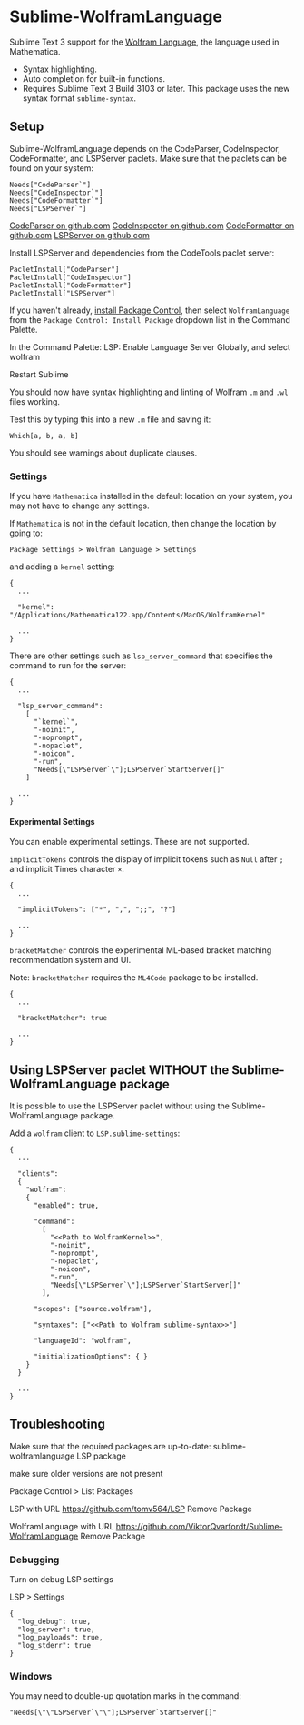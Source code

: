 # Sublime-WolframLanguage

Sublime Text 3 support for the [Wolfram Language](https://en.wikipedia.org/wiki/Wolfram_Language), the language used in Mathematica.

- Syntax highlighting.
- Auto completion for built-in functions.
- Requires Sublime Text 3 Build 3103 or later. This package uses the new syntax format `sublime-syntax`.


## Setup

Sublime-WolframLanguage depends on the CodeParser, CodeInspector, CodeFormatter, and LSPServer paclets. Make sure that the paclets can be found on your system:
```
Needs["CodeParser`"]
Needs["CodeInspector`"]
Needs["CodeFormatter`"]
Needs["LSPServer`"]
```

[CodeParser on github.com](https://github.com/<<TODO_placeholder_for_actual_link>>)
[CodeInspector on github.com](https://github.com/<<TODO_placeholder_for_actual_link>>)
[CodeFormatter on github.com](https://github.com/<<TODO_placeholder_for_actual_link>>)
[LSPServer on github.com](https://github.com/<<TODO_placeholder_for_actual_link>>)

Install LSPServer and dependencies from the CodeTools paclet server:
```
PacletInstall["CodeParser"]
PacletInstall["CodeInspector"]
PacletInstall["CodeFormatter"]
PacletInstall["LSPServer"]
```

If you haven't already, [install Package Control](https://packagecontrol.io/installation), then select `WolframLanguage` from the `Package Control: Install Package` dropdown list in the Command Palette.


In the Command Palette: LSP: Enable Language Server Globally, and select wolfram


Restart Sublime

You should now have syntax highlighting and linting of Wolfram `.m` and `.wl` files working.

Test this by typing this into a new `.m` file and saving it:
```
Which[a, b, a, b]
```

You should see warnings about duplicate clauses.


### Settings

If you have `Mathematica` installed in the default location on your system, you may not have to change any settings.

If `Mathematica` is not in the default location, then change the location by going to:

`Package Settings > Wolfram Language > Settings`

and adding a `kernel` setting:

```
{
  ...

  "kernel": "/Applications/Mathematica122.app/Contents/MacOS/WolframKernel"
  
  ...
}

```

There are other settings such as `lsp_server_command` that specifies the command to run for the server:

```
{
  ...

  "lsp_server_command":
    [
      "`kernel`",
      "-noinit",
      "-noprompt",
      "-nopaclet",
      "-noicon",
      "-run",
      "Needs[\"LSPServer`\"];LSPServer`StartServer[]"
    ]

  ...
}
```

#### Experimental Settings

You can enable experimental settings. These are not supported.

`implicitTokens` controls the display of implicit tokens such as `Null` after `;` and implicit Times character `×`.

```
{
  ...

  "implicitTokens": ["*", ",", ";;", "?"]

  ...
}
```

`bracketMatcher` controls the experimental ML-based bracket matching recommendation system and UI.

Note: `bracketMatcher` requires the `ML4Code` package to be installed.

```
{
  ...

  "bracketMatcher": true

  ...
}
```




## Using LSPServer paclet WITHOUT the Sublime-WolframLanguage package

It is possible to use the LSPServer paclet without using the Sublime-WolframLanguage package.

Add a `wolfram` client to `LSP.sublime-settings`:
```
{
  ...

  "clients":
  {
    "wolfram":
    {
      "enabled": true,

      "command":
        [
          "<<Path to WolframKernel>>",
          "-noinit",
          "-noprompt",
          "-nopaclet",
          "-noicon",
          "-run",
          "Needs[\"LSPServer`\"];LSPServer`StartServer[]"
        ],
  
      "scopes": ["source.wolfram"],
 
      "syntaxes": ["<<Path to Wolfram sublime-syntax>>"]

      "languageId": "wolfram",
  
      "initializationOptions": { }
    }
  }

  ...
}
```


## Troubleshooting


Make sure that the required packages are up-to-date:
sublime-wolframlanguage
LSP package

make sure older versions are not present

Package Control > List Packages


LSP with URL https://github.com/tomv564/LSP
Remove Package


WolframLanguage with URL https://github.com/ViktorQvarfordt/Sublime-WolframLanguage
Remove Package

### Debugging

Turn on debug LSP settings


LSP > Settings

```
{
  "log_debug": true,
  "log_server": true,
  "log_payloads": true,
  "log_stderr": true
}
```

### Windows

You may need to double-up quotation marks in the command:

``"Needs[\"\"LSPServer`\"\"];LSPServer`StartServer[]"``



